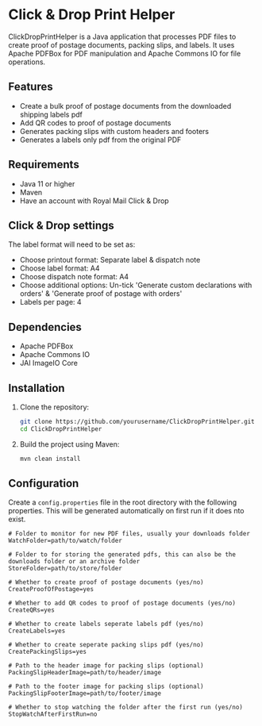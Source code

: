 # Click & Drop Print Helper

ClickDropPrintHelper is a Java application that processes PDF files to create proof of postage documents, packing slips, and labels. It uses Apache PDFBox for PDF manipulation and Apache Commons IO for file operations.

## Features

- Create a bulk proof of postage documents from the downloaded shipping labels pdf
- Add QR codes to proof of postage documents
- Generates packing slips with custom headers and footers
- Generates a labels only pdf from the original PDF

## Requirements

- Java 11 or higher
- Maven
- Have an account with Royal Mail Click & Drop

## Click & Drop settings
The label format will need to be set as:
- Choose printout format: Separate label & dispatch note
- Choose label format: A4
- Choose dispatch note format: A4
- Choose additional options: Un-tick 'Generate custom declarations with orders' & 'Generate proof of postage with orders'
- Labels per page: 4

## Dependencies

- Apache PDFBox
- Apache Commons IO
- JAI ImageIO Core

## Installation

1. Clone the repository:
    ```sh
    git clone https://github.com/yourusername/ClickDropPrintHelper.git
    cd ClickDropPrintHelper
    ```

2. Build the project using Maven:
    ```sh
    mvn clean install
    ```

## Configuration

Create a `config.properties` file in the root directory with the following properties.  This will be generated automatically on first run if it does nto exist.

```properties
# Folder to monitor for new PDF files, usually your downloads folder
WatchFolder=path/to/watch/folder

# Folder to for storing the generated pdfs, this can also be the downloads folder or an archive folder
StoreFolder=path/to/store/folder

# Whether to create proof of postage documents (yes/no)
CreateProofOfPostage=yes

# Whether to add QR codes to proof of postage documents (yes/no)
CreateQRs=yes

# Whether to create labels seperate labels pdf (yes/no)
CreateLabels=yes

# Whether to create seperate packing slips pdf (yes/no)
CreatePackingSlips=yes

# Path to the header image for packing slips (optional)
PackingSlipHeaderImage=path/to/header/image

# Path to the footer image for packing slips (optional)
PackingSlipFooterImage=path/to/footer/image

# Whether to stop watching the folder after the first run (yes/no)
StopWatchAfterFirstRun=no